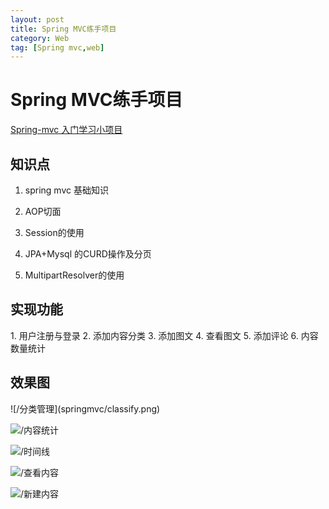 ```yaml
---
layout: post
title: Spring MVC练手项目
category: Web
tag: [Spring mvc,web]
---
```


# Spring MVC练手项目
[Spring-mvc 入门学习小项目](https://github.com/huijizyf/start-spring-mvc)

<h2>知识点</h2>

1. spring mvc 基础知识

2. AOP切面

3. Session的使用

4. JPA+Mysql 的CURD操作及分页

5. MultipartResolver的使用

<h2>实现功能</h2>
1. 用户注册与登录
2. 添加内容分类
3. 添加图文
4. 查看图文
5. 添加评论
6. 内容数量统计


<h2>效果图</h2>
![/分类管理](springmvc/classify.png)

![/内容统计](springmvc/overview.png)

![/时间线](springmvc/timeline.png)

![/查看内容](springmvc/viewpost.png)

![/新建内容](springmvc/write_post.png)